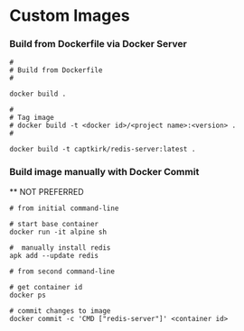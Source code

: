 # Custom Images

### Build from Dockerfile via Docker Server

```shell script
# 
# Build from Dockerfile
#  

docker build .
```

```shell script
# 
# Tag image
# docker build -t <docker id>/<project name>:<version> .
#  

docker build -t captkirk/redis-server:latest .
```

### Build image manually with Docker Commit
** NOT PREFERRED
```shell script
# from initial command-line

# start base container
docker run -it alpine sh

#  manually install redis
apk add --update redis
```

```shell script
# from second command-line

# get container id
docker ps

# commit changes to image
docker commit -c 'CMD ["redis-server"]' <container id>
```